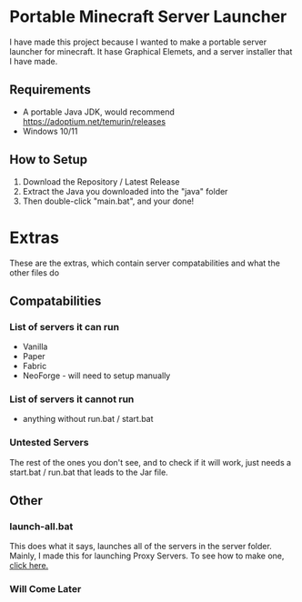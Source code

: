 # Portable Minecraft Server Launcher
 I have made this project because I wanted to make a portable server launcher for minecraft.
 It hase Graphical Elemets, and a server installer that I have made.

## Requirements
 - A portable Java JDK, would recommend <https://adoptium.net/temurin/releases>
 - Windows 10/11

## How to Setup
 1. Download the Repository / Latest Release
 2. Extract the Java you downloaded into the "java" folder
 3. Then double-click "main.bat", and your done!

# Extras
These are the extras, which contain server compatabilities and what the other files do

## Compatabilities
### List of servers it can run
  - Vanilla
  - Paper
  - Fabric
  - NeoForge - will need to setup manually
### List of servers it cannot run
  - anything without run.bat / start.bat
### Untested Servers
 The rest of the ones you don't see, and to check if it will work, just needs a start.bat / run.bat that leads to the Jar file.

## Other
### launch-all.bat
 This does what it says, launches all of the servers in the server folder.</br>
 Mainly, I made this for launching Proxy Servers. To see how to make one, [click here.](https://www.youtube.com/watch?v=JdFlDZtCTjI)</br>
 ### Will Come Later
